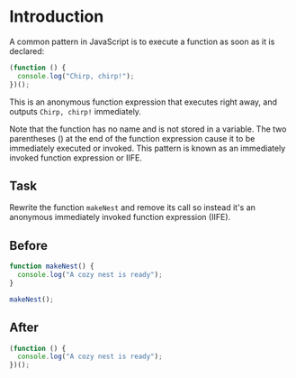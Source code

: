 # Introduction

A common pattern in JavaScript is to execute a function as soon as it is declared:
```javascript
(function () {
  console.log("Chirp, chirp!");
})();
```
This is an anonymous function expression that executes right away, and outputs `Chirp, chirp!` immediately.

Note that the function has no name and is not stored in a variable. The two parentheses () at the end of the function expression cause it to be immediately executed or invoked. This pattern is known as an immediately invoked function expression or IIFE.

## Task 

Rewrite the function `makeNest` and remove its call so instead it's an anonymous immediately invoked function expression (IIFE).

## Before

```javascript
function makeNest() {
  console.log("A cozy nest is ready");
}

makeNest();
```

## After

```javascript
(function () {
  console.log("A cozy nest is ready");
})();
```
